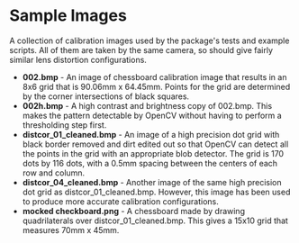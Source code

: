 # Sample Images

A collection of calibration images used by the package's tests and example scripts.
All of them are taken by the same camera, so should give fairly similar lens distortion configurations.

- **002.bmp** - An image of chessboard calibration image that results in an 8x6 grid that is 90.06mm x 64.45mm.
Points for the grid are determined by the corner intersections of black squares.
- **002h.bmp** - A high contrast and brightness copy of 002.bmp.
This makes the pattern detectable by OpenCV without having to perform a thresholding step first.
- **distcor_01_cleaned.bmp** - An image of a high precision dot grid with black border removed and dirt edited out so
that OpenCV can detect all the points in the grid with an appropriate blob detector. The grid is 170 dots by 116 dots,
with a 0.5mm spacing between the centers of each row and column.
- **distcor_04_cleaned.bmp** - Another image of the same high precision dot grid as distcor_01_cleaned.bmp.
However, this image has been used to produce more accurate calibration configurations.
- **mocked checkboard.png** - A chessboard made by drawing quadrilaterals over distcor_01_cleaned.bmp.
This gives a 15x10 grid that measures 70mm x 45mm.
